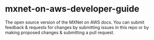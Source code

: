 # mxnet-on-aws-developer-guide
The open source version of the MXNet on AWS docs. You can submit feedback &amp; requests for changes by submitting issues in this repo or by making proposed changes &amp; submitting a pull request.
